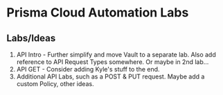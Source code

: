 # Prisma Cloud Automation Labs

## Labs/Ideas
1. API Intro - Further simplify and move Vault to a separate lab.  Also add reference to API Request Types somewhere.  Or maybe in 2nd lab...
2. API GET - Consider adding Kyle's stuff to the end.
3. Additional API Labs, such as a POST & PUT request.  Maybe add a custom Policy, other ideas.
